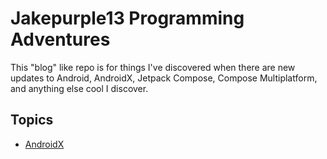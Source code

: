# Jakepurple13 Programming Adventures

This "blog" like repo is for things I've discovered when there are new updates to Android, AndroidX, Jetpack Compose,
Compose Multiplatform, and anything else cool I discover.

## Topics
* [AndroidX](AndroidX.md)